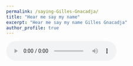 ```yaml
---
permalink: /saying-Gilles-Gnacadja/
title: "Hear me say my name"
excerpt: "Hear me say my name Gilles Gnacadja"
author_profile: true
---
```


<audio controls>
    <source src="/audio/saying-Gilles-Gnacadja.mp3" type="audio/mpeg">
    Your browser does not support the audio element.
</audio>
